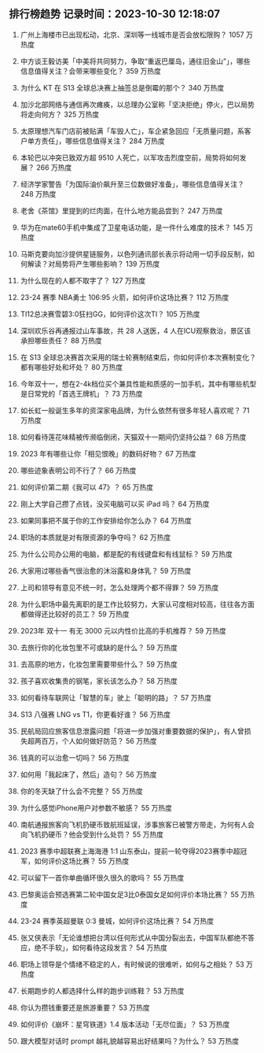 
## 排行榜趋势 记录时间：2023-10-30 12:18:07
  
  1. 广州上海楼市已出现松动，北京、深圳等一线城市是否会放松限购？ 1057 万热度
    
  2. 中方谈王毅访美「中美将共同努力，争取“重返巴厘岛，通往旧金山”」，哪些信息值得关注？会带来哪些变化？ 359 万热度
    
  3. 为什么 KT 在 S13 全球总决赛上抽签总是倒霉的那个？ 340 万热度
    
  4. 加沙北部网络与通信再次瘫痪，以总理办公室称「坚决拒绝」停火，巴以局势将走向何方？ 325 万热度
    
  5. 太原理想汽车门店前被贴满「车毁人亡」，车企紧急回应「无质量问题，系客户单方责任」，哪些信息值得关注？ 284 万热度
    
  6. 本轮巴以冲突已致双方超 9510 人死亡，以军攻击烈度空前，局势将如何发展？ 266 万热度
    
  7. 经济学家警告「为国际油价飙升至三位数做好准备」，哪些信息值得关注？ 248 万热度
    
  8. 老舍《茶馆》里提到的烂肉面，在什么地方能品尝到？ 247 万热度
    
  9. 华为在mate60手机中集成了卫星电话功能，是一件什么难度的技术？ 145 万热度
    
  10. 马斯克要向加沙提供星链服务，以色列通讯部长表示将动用一切手段反制，如何解读？对局势将产生哪些影响？ 139 万热度
    
  11. 为什么现在的人都不取字了？ 127 万热度
    
  12. 23-24 赛季 NBA勇士 106:95 火箭，如何评价这场比赛？ 112 万热度
    
  13. TI12总决赛雪碧3:0狂扫GG，如何评价这次TI？ 105 万热度
    
  14. 深圳欢乐谷再通报过山车事故，共 28 人送医，4 人在ICU观察救治，景区该承担哪些责任？ 88 万热度
    
  15. 在 S13 全球总决赛首次采用的瑞士轮赛制结束后，你如何评价本次赛制变化？都有哪些好处和坏处？ 80 万热度
    
  16. 今年双十一，想在2-4k档位买个兼具性能和质感的一加手机，其中有哪些机型是日常党的「首选王牌机」？ 73 万热度
    
  17. 如长虹一般诞生多年的资深家电品牌，为什么依然有很多年轻人喜欢呢？ 71 万热度
    
  18. 如何看待莲花味精被传濒临倒闭，天猫双十一期间仍坚持公益？ 68 万热度
    
  19. 2023 年有哪些让你「相见恨晚」的数码好物？ 67 万热度
    
  20. 哪些迹象表明公司不行了？ 66 万热度
    
  21. 如何评价第二期《我可以 47》？ 65 万热度
    
  22. 刚上大学自己攒了点钱，没买电脑可以买 iPad 吗？ 64 万热度
    
  23. 如果同事把不属于你的工作安排给你怎么办？ 64 万热度
    
  24. 职场的本质就是对有限资源的争夺吗？ 62 万热度
    
  25. 为什么公司办公用的电脑，都是配的有线键盘和有线鼠标？ 59 万热度
    
  26. 大家用过哪些香气很治愈的沐浴露和身体乳？ 59 万热度
    
  27. 上司和领导有意见不统一时，怎么处理两个都不得罪？ 59 万热度
    
  28. 为什么职场中最先离职的是工作比较努力，大家认可度相对较高，往往各方面都做得还比较好的员工？ 59 万热度
    
  29. 2023年 双十一 有无 3000 元以内性价比高的手机推荐？ 59 万热度
    
  30. 去旅行你的化妆包里不可或缺的是什么？ 59 万热度
    
  31. 去高原的地方，化妆包里需要带些什么？ 59 万热度
    
  32. 孩子喜欢收集贵的钢笔，家长该怎么办？ 58 万热度
    
  33. 如何看待车联网让「智慧的车」驶上「聪明的路」？ 57 万热度
    
  34. S13 八强赛 LNG vs T1，你更看好谁？ 56 万热度
    
  35. 民航局回应旅客信息泄露问题「将进一步加强对重要数据的保护」，有人曾损失超两百万，个人如何做好防范？ 56 万热度
    
  36. 钱真的可以治愈一切吗？ 56 万热度
    
  37. 如何用「我起床了，然后」造句？ 56 万热度
    
  38. 你的冬天缺了什么会不完整？ 55 万热度
    
  39. 为什么感觉iPhone用户对参数不敏感？ 55 万热度
    
  40. 南航通报旅客向飞机扔硬币致航班延误，涉事旅客已被警方带走，为何有人会向飞机扔硬币？他会受到什么处罚？ 55 万热度
    
  41. 2023 赛季中超联赛上海海港 1:1 山东泰山，提前一轮夺得2023赛季中超冠军，如何评价这场比赛？ 55 万热度
    
  42. 可以留下一首你单曲循环很久很久的歌吗？ 55 万热度
    
  43. 巴黎奥运会预选赛第二轮中国女足3比0泰国女足如何评价本场比赛？ 55 万热度
    
  44. 23-24 赛季英超曼联 0:3 曼城，如何评价这场比赛？ 54 万热度
    
  45. 张又侠表示「无论谁想把台湾以任何形式从中国分裂出去，中国军队都绝不答应，绝不手软」，如何看待这段发言？ 54 万热度
    
  46. 职场上领导是个情绪不稳定的人，有时候说的很难听，如何与之相处？ 53 万热度
    
  47. 长期跑步的人都选择什么样的跑步训练鞋？ 53 万热度
    
  48. 你认为攒钱重要还是旅游重要？ 53 万热度
    
  49. 如何评价《崩坏：星穹铁道》1.4 版本活动「无尽位面」？ 53 万热度
    
  50. 跟大模型对话时 prompt 越礼貌越容易出好结果吗？为什么？ 53 万热度
    